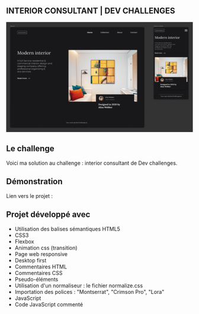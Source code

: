 ## INTERIOR CONSULTANT | DEV CHALLENGES

![Design preview for the interior consultant project](./img/preview.png)

## Le challenge

Voici ma solution au challenge : interior consultant de Dev challenges.

## Démonstration

Lien vers le projet :

## Projet développé avec

- Utilisation des balises sémantiques HTML5
- CSS3
- Flexbox
- Animation css (transition)
- Page web responsive
- Desktop first
- Commentaires HTML
- Commentaires CSS
- Pseudo-éléments
- Utilisation d'un normaliseur : le fichier normalize.css
- Importation des polices : "Montserrat", "Crimson Pro", "Lora"
- JavaScript
- Code JavaScript commenté
